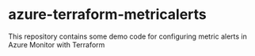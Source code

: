 # azure-terraform-metricalerts
This repository contains some demo code for configuring metric alerts in Azure Monitor with Terraform
